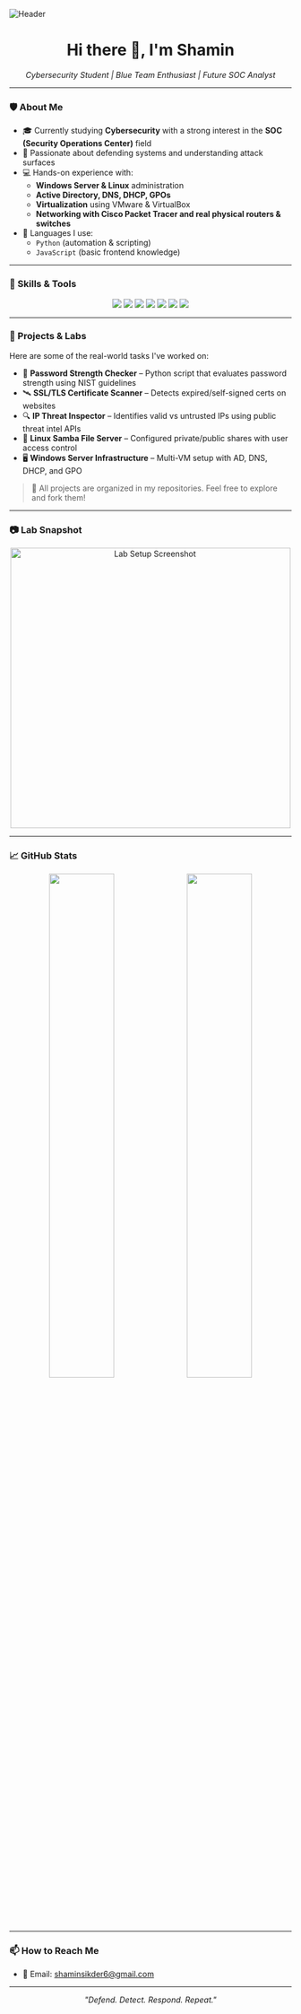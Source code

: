 ![Header](https://github.com/your-username/your-repo-name/raw/main/assets/banner.png)

<h1 align="center">Hi there 👋, I'm Shamin</h1>

<p align="center">
  <em>Cybersecurity Student | Blue Team Enthusiast | Future SOC Analyst</em>
</p>

---

### 🛡️ About Me

- 🎓 Currently studying **Cybersecurity** with a strong interest in the **SOC (Security Operations Center)** field
- 🧠 Passionate about defending systems and understanding attack surfaces
- 💻 Hands-on experience with:
  - **Windows Server & Linux** administration
  - **Active Directory, DNS, DHCP, GPOs**
  - **Virtualization** using VMware & VirtualBox
  - **Networking with Cisco Packet Tracer and real physical routers & switches**
- 💬 Languages I use:
  - `Python` (automation & scripting)
  - `JavaScript` (basic frontend knowledge)

---

### 🔧 Skills & Tools

<div align="center">
  <img src="https://img.shields.io/badge/Python-3776AB?style=for-the-badge&logo=python&logoColor=white" />
  <img src="https://img.shields.io/badge/JavaScript-F7DF1E?style=for-the-badge&logo=javascript&logoColor=black" />
  <img src="https://img.shields.io/badge/Linux-FCC624?style=for-the-badge&logo=linux&logoColor=black" />
  <img src="https://img.shields.io/badge/Windows_Server-0078D6?style=for-the-badge&logo=windows&logoColor=white" />
  <img src="https://img.shields.io/badge/VMware-607078?style=for-the-badge&logo=vmware&logoColor=white" />
  <img src="https://img.shields.io/badge/Wireshark-1679A7?style=for-the-badge&logo=wireshark&logoColor=white" />
  <img src="https://img.shields.io/badge/GitHub-181717?style=for-the-badge&logo=github&logoColor=white" />
</div>

---

### 🔬 Projects & Labs

Here are some of the real-world tasks I've worked on:

- 🔐 **Password Strength Checker** – Python script that evaluates password strength using NIST guidelines
- 🛰️ **SSL/TLS Certificate Scanner** – Detects expired/self-signed certs on websites
- 🔍 **IP Threat Inspector** – Identifies valid vs untrusted IPs using public threat intel APIs
- 🧰 **Linux Samba File Server** – Configured private/public shares with user access control
- 🖥️ **Windows Server Infrastructure** – Multi-VM setup with AD, DNS, DHCP, and GPO

> 📝 All projects are organized in my repositories. Feel free to explore and fork them!

---

### 📷 Lab Snapshot

<p align="center">
  <img src="https://raw.githubusercontent.com/your-username/your-repo-name/main/assets/lab-setup.png" width="500" alt="Lab Setup Screenshot"/>
</p>

---

### 📈 GitHub Stats

<p align="center">
  <img src="https://github-readme-stats.vercel.app/api?username=shamin-sikder&show_icons=true&theme=tokyonight" width="48%" />
  <img src="https://github-readme-streak-stats.herokuapp.com/?user=shamin-sikder&theme=tokyonight" width="48%" />
</p>

---

### 📫 How to Reach Me

- 📧 Email: shaminsikder6@gmail.com

---

<p align="center">
  <i>"Defend. Detect. Respond. Repeat."</i>
</p>
